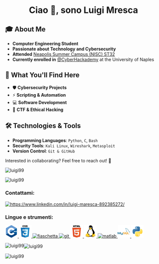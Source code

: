 <h1 align="center">Ciao 👋, sono Luigi Mresca</h1>

## 🎓 About Me
- **Computer Engineering Student**  
- **Passionate about Technology and Cybersecurity**  
- **Attended** [Neapolis Summer Campus (NISC) ST32](#)  
- **Currently enrolled in** [@CyberHackademy](#) at the University of Naples  

## 🚀 What You'll Find Here
- 🛡️ **Cybersecurity Projects**  
- ⚡ **Scripting & Automation**  
- 💻 **Software Development**  
- 🎯 **CTF & Ethical Hacking**  

## 🛠️ Technologies & Tools
- **Programming Languages**: `Python`, `C`, `Bash`  
- **Security Tools**: `Kali Linux`, `Wireshark`, `Metasploit`  
- **Version Control**: `Git & GitHub`  



Interested in collaborating? Feel free to reach out! 🚀

<p align="left"> <img src="https://komarev.com/ghpvc/?username=luigi99&label=Profile%20views&color=0e75b6&style=flat" alt="luigi99" /> </p> <p align="

left"> <a href="https://github.com/ryo-ma/github-profile-trophy"><img src="https://github-profile-trophy.vercel.app/?username=luigi99" alt="luigi99" /></a> </p>

<h3 align="left">Contattami:</h3>
<p align="left">
<a href="https://linkedin.com/in/https://www.linkedin.com/in/luigi-maresca-892385272/" target="blank"><img align="center" src="https://raw.githubusercontent.com/rahuldkjain/github-profile-readme-generator/master/src/images/icons/Social/linked-in-alt.svg" alt="https://www.linkedin.com/in/luigi-maresca-892385272/" height="30" width="40" /></a>
</p>

<h3 align="left">Lingue e strumenti:</h3>
<p align="left"> <a href="https://www.w3schools.com/cpp/" target="_blank" rel="noreferrer"> <img src="https://raw.githubusercontent.com/devicons/devicon/master/icons/cplusplus/cplusplus-original.svg" alt="cplusplus" width="40" height="40"/> </a> <a href="https://www.w3schools.com/css/" target="_blank" rel="noreferrer"> <img src="https://raw.githubusercontent.com/devicons/devicon/master/icons/css3/css3-original-wordmark.svg" alt="css3" width="40" height="40"/> </a> <a href="https://flask.palletsprojects.com/" target="_blank" Italiano: rel="noreferrer"> <img src="https://www.vectorlogo.zone/logos/pocoo_flask/pocoo_flask-icon.svg" alt="fiaschetta" width="40" height="40"/> </a> <a href="https://git-scm.com/" target="_blank" rel="noreferrer"> <img src="https://www.vectorlogo.zone/logos/git-scm/git-scm-icon.svg" alt="git" width="40" height="40"/> </a> <a href="https://www.w3.org/html/" target="_blank" rel="noreferrer"> <img src="https://raw.githubusercontent.com/devicons/devicon/master/icons/html5/html5-original-wordmark.svg" alt="html5" width="40" height="40"/> </a> <a href="https://www.linux.org/" target="_blank" rel="noreferrer"> <img src="https://raw.githubusercontent.com/devicons/devicon/master/icons/linux/linux-original.svg" alt="linux" width="40" height="40"/> </a> <a href="https://www.mathworks.com/" target="_blank" rel="noreferrer"> <img src="https://upload.wikimedia.org/wikipedia/commons/2/21/Matlab_Logo.png" alt="matlab" width="40" height="40"/> </a> <a href="https://www.mysql.com/" target="_blank" rel="noreferrer"> <img Italiano: src="https://raw.githubusercontent.com/devicons/devicon/master/icons/mysql/mysql-original-wordmark.svg" alt="mysql" width="40" height="40"/> </a> <a href="https://www.python.org" target="_blank" rel="noreferrer"> <img src="https://raw.githubusercontent.com/devicons/devicon/master/icons/python/python-original.svg" alt="python" width="40" height="40"/> </a> </p>

<p><img align="left" src="https://github-readme-stats.vercel.app/api/top-langs?username=luigi99&show_icons=true&locale=it&layout=compact" alt="luigi99" /></p>

<p> <img align="center" src="https://github-readme-stats.vercel.app/api?username=luigi99&show_icons=true&locale=it" alt="luigi99" /></p>

<p><img align="center" src="https://github-readme-streak-stats.herokuapp.com/?user=luigi99&" alt="luigi99" /></p>
